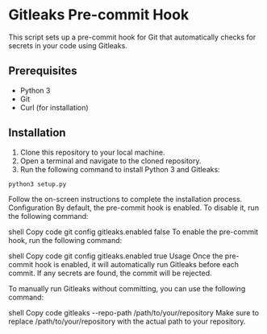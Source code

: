 # Gitleaks Pre-commit Hook

This script sets up a pre-commit hook for Git that automatically checks for secrets in your code using Gitleaks.

## Prerequisites

- Python 3
- Git
- Curl (for installation)

## Installation

1. Clone this repository to your local machine.
2. Open a terminal and navigate to the cloned repository.
3. Run the following command to install Python 3 and Gitleaks:

```shell
python3 setup.py
```

Follow the on-screen instructions to complete the installation process.
Configuration
By default, the pre-commit hook is enabled. To disable it, run the following command:

shell
Copy code
git config gitleaks.enabled false
To enable the pre-commit hook, run the following command:

shell
Copy code
git config gitleaks.enabled true
Usage
Once the pre-commit hook is enabled, it will automatically run Gitleaks before each commit. If any secrets are found, the commit will be rejected.

To manually run Gitleaks without committing, you can use the following command:

shell
Copy code
gitleaks --repo-path /path/to/your/repository
Make sure to replace /path/to/your/repository with the actual path to your repository.
